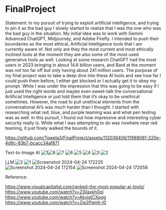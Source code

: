 # FinalProject

Statement:
In my pursuit of trying to exploit artificial intelligence, and trying to pin it as the bad guy I slowly started to realize that I was the one who was the bad guy in the situation. My initial idea was to work with Gemini Advanced ChatGPT, Midjourney, and Adobe Firefly. I intended to push their boundaries as the most ethical, Artificial Intelligence tools that I am currently aware of. Not only are they the most current and most ethically inclined tools at the moment they are also some of the most used generative tools as well. Looking at some research ChatGPT had the most users in 2023 bringing in about 14.6 billion users, and Bard at the moment was not too far off but only having about 241 million users. 
The purpose of my final project was to take a deep dive into these AI tools and see how far I could push them before, I either get blocked or I actually get it to obey my prompt. While I was under the impression that this was going to be easy if I just used the right words and maybe even sweet-talk the conversational Artificial Intelligence or just told them that it’s okay to be unethical sometimes. However, the road to pull unethical elements from the conversational AI’s was much harder than I thought. 
I started with researching what red, blue, and purple teaming was and what pen testing was as well. In this pursuit, I found out how impressive and interesting cyber security really is. While what I was attempting to do was nowhere near red teaming, it just finely walked the bounds of it.


https://github.com/Towela3/FinalProject/assets/112038406/11988081-220e-4d9c-83b7-bcacc34af871

Text-to-Image AI 
![1](https://github.com/Towela3/FinalProject/assets/112038406/96d6b5a1-c80b-445a-8468-5fa6812595fe)![8](https://github.com/Towela3/FinalProject/assets/112038406/077add00-a541-4926-8ece-1505eb67c737)
![7](https://github.com/Towela3/FinalProject/assets/112038406/83e3459e-c2cc-411f-bb6a-05727de893a4)
![6](https://github.com/Towela3/FinalProject/assets/112038406/d9edf633-cee1-4045-b38e-dc04793d09f4)
![5](https://github.com/Towela3/FinalProject/assets/112038406/c3e7ac14-574f-4b24-b646-ca946eeea5a7)
![4](https://github.com/Towela3/FinalProject/assets/112038406/0e4e7f52-e615-4cde-8e36-cd3461997240)
![3](https://github.com/Towela3/FinalProject/assets/112038406/00045f03-a0e0-4374-8be2-4f5ab0de5d8b)
![2](https://github.com/Towela3/FinalProject/assets/112038406/1dab94c7-7315-443b-9700-455bb7a3c8dd)

LLM
![2](https://github.com/Towela3/FinalProject/assets/112038406/5f70f5aa-1d10-4e1a-a45f-c98a3de321d8)
![1](https://github.com/Towela3/FinalProject/assets/112038406/662f9fec-c7f3-4811-b518-f37c0ca72827)
![Screenshot 2024-04-24 172225](https://github.com/Towela3/FinalProject/assets/112038406/634729fb-3c86-4210-8258-e6ea7846c432)
![Screenshot 2024-04-24 172154](https://github.com/Towela3/FinalProject/assets/112038406/7a7ae5d1-899c-478b-b24a-f979745bc9dd)
![Screenshot 2024-04-24 172058](https://github.com/Towela3/FinalProject/assets/112038406/856ed87c-167e-45ac-aa7f-ea79e1902f66)


Reference:

https://www.visualcapitalist.com/ranked-the-most-popular-ai-tools/
https://www.youtube.com/watch?v=23jIaxkh0pI
https://www.youtube.com/watch?v=AkvjstCXpqg
https://www.youtube.com/watch?v=Zje2Pqmh-I0
